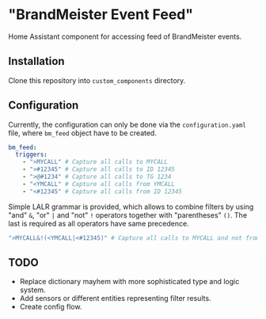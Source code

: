 # "BrandMeister Event Feed"

Home Assistant component for accessing feed of BrandMeister events.


## Installation

Clone this repository into `custom_components` directory.


## Configuration

Currently, the configuration can only be done via the `configuration.yaml` file, where `bm_feed` object have to be created.

```yaml
bm_feed:
  triggers:
    - ">MYCALL" # Capture all calls to MYCALL
    - ">#12345" # Capture all calls to ID 12345
    - ">@#1234" # Capture all calls to TG 1234
    - "<YMCALL" # Capture all calls from YMCALL
    - "<#12345" # Capture all calls from ID 12345
```

Simple LALR grammar is provided, which allows to combine filters by using "and" `&`, "or" `|` and "not" `!` operators together with "parentheses" `()`.
The last is required as all operators have same precedence.

```yaml
">MYCALL&!(<YMCALL|<#12345)" # Capture all calls to MYCALL and not from YMCALL or ID 12345 
```


## TODO

- Replace dictionary mayhem with more sophisticated type and logic system.
- Add sensors or different entities representing filter results.
- Create config flow.
